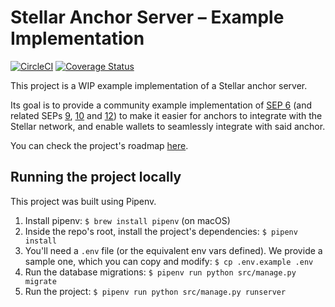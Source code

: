 # Stellar Anchor Server – Example Implementation

[![CircleCI](https://circleci.com/gh/stellar/stellar-anchor-server.svg?style=shield)](https://circleci.com/gh/stellar/stellar-anchor-server) [![Coverage Status](https://coveralls.io/repos/github/stellar/stellar-anchor-server/badge.svg)](https://coveralls.io/github/stellar/stellar-anchor-server)

This project is a WIP example implementation of a Stellar anchor server.

Its goal is to provide a community example implementation of [SEP 6](https://github.com/stellar/stellar-protocol/blob/master/ecosystem/sep-0006.md) (and related SEPs [9](https://github.com/stellar/stellar-protocol/blob/master/ecosystem/sep-0009.md), [10](https://github.com/stellar/stellar-protocol/blob/master/ecosystem/sep-0010.md) and [12](https://github.com/stellar/stellar-protocol/blob/master/ecosystem/sep-0012.md)) to make it easier for anchors to integrate with the Stellar network, and enable wallets to seamlessly integrate with said anchor.

You can check the project's roadmap [here](https://github.com/stellar/stellar-anchor-server/milestones).

## Running the project locally

This project was built using Pipenv.

1. Install pipenv: `$ brew install pipenv` (on macOS)
1. Inside the repo's root, install the project's dependencies: `$ pipenv install`
1. You'll need a `.env` file (or the equivalent env vars defined). We provide a sample one, which you can copy and modify: `$ cp .env.example .env`
1. Run the database migrations: `$ pipenv run python src/manage.py migrate`
1. Run the project: `$ pipenv run python src/manage.py runserver`
